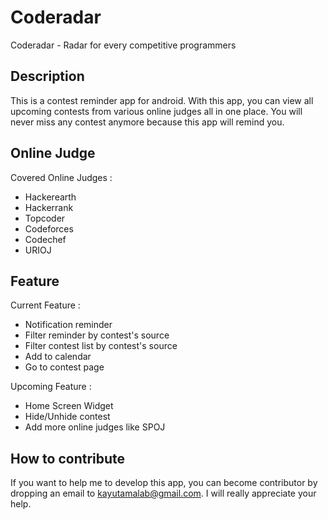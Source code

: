 # Coderadar
Coderadar - Radar for every competitive programmers

## Description
This is a contest reminder app for android. With this app, you can view all upcoming contests from various online judges all in one place.
You will never miss any contest anymore because this app will remind you.

## Online Judge
Covered Online Judges : 
- Hackerearth
- Hackerrank
- Topcoder
- Codeforces
- Codechef
- URIOJ

## Feature
Current Feature : 
- Notification reminder
- Filter reminder by contest's source
- Filter contest list by contest's source
- Add to calendar
- Go to contest page

Upcoming Feature : 
- Home Screen Widget
- Hide/Unhide contest
- Add more online judges like SPOJ

## How to contribute
If you want to help me to develop this app, you can become contributor by dropping an email to kayutamalab@gmail.com. I will really appreciate your help.
